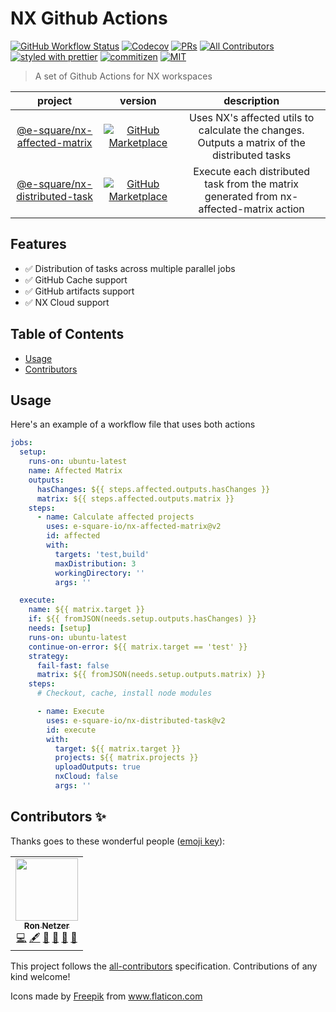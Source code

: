 # NX Github Actions
[![GitHub Workflow Status](https://img.shields.io/github/workflow/status/e-square-io/nx-github-actions/Main%20Workflow/main?event=push&logo=github&style=flat-square)](https://github.com/e-square-io/nx-github-actions/actions/workflows/main.yml)
[![Codecov](https://img.shields.io/codecov/c/github/e-square-io/nx-github-actions?logo=codecov&style=flat-square&token=PVPVUJAD1X)](https://app.codecov.io/gh/e-square-io/nx-github-actions)
[![PRs](https://img.shields.io/badge/PRs-welcome-brightgreen.svg?style=flat-square)](.github/PULL_REQUEST_TEMPLATE.md)
[![All Contributors](https://img.shields.io/badge/all_contributors-1-orange.svg?style=flat-square)](#contributors-)
[![styled with prettier](https://img.shields.io/badge/styled_with-prettier-ff69b4.svg?style=flat-square)](https://github.com/prettier/prettier)
[![commitizen](https://img.shields.io/badge/commitizen-friendly-brightgreen.svg?style=flat-square)](CONTRIBUTING.md#commit-message-format)
[![MIT](https://img.shields.io/packagist/l/doctrine/orm.svg?style=flat-square)](LICENSE)

> A set of Github Actions for NX workspaces

| project | version | description |
|:-------:|:-------:|:-------:|
| [@e-square/nx-affected-matrix] | [![GitHub Marketplace][nx-affected-matrix-badge]][nx-affected-matrix-link] | Uses NX's affected utils to calculate the changes.  Outputs a matrix of the distributed tasks |
| [@e-square/nx-distributed-task] | [![GitHub Marketplace][nx-distributed-task-badge]][nx-distributed-task-link] | Execute each distributed task from the matrix generated from nx-affected-matrix action |

[@e-square/nx-affected-matrix]: https://github.com/e-square-io/nx-affected-matrix
[nx-affected-matrix-link]: https://github.com/marketplace/actions/nx-affected-matrix
[nx-affected-matrix-badge]: https://img.shields.io/github/package-json/v/e-square-io/nx-affected-matrix?label=Marketplace&logo=github&style=flat-square
[@e-square/nx-distributed-task]: https://github.com/e-square-io/nx-distributed-task
[nx-distributed-task-link]: https://github.com/marketplace/actions/nx-distributed-task
[nx-distributed-task-badge]: https://img.shields.io/github/package-json/v/e-square-io/nx-affected-matrix?label=Marketplace&logo=github&style=flat-square

## Features

- ✅ Distribution of tasks across multiple parallel jobs
- ✅ GitHub Cache support 
- ✅ GitHub artifacts support 
- ✅ NX Cloud support

## Table of Contents

- [Usage](#usage)
- [Contributors](#contributors-)

## Usage
Here's an example of a workflow file that uses both actions
```yaml
jobs:
  setup:
    runs-on: ubuntu-latest
    name: Affected Matrix
    outputs:
      hasChanges: ${{ steps.affected.outputs.hasChanges }}
      matrix: ${{ steps.affected.outputs.matrix }}
    steps:
      - name: Calculate affected projects
        uses: e-square-io/nx-affected-matrix@v2
        id: affected
        with:
          targets: 'test,build'
          maxDistribution: 3
          workingDirectory: ''
          args: ''

  execute:
    name: ${{ matrix.target }}
    if: ${{ fromJSON(needs.setup.outputs.hasChanges) }}
    needs: [setup]
    runs-on: ubuntu-latest
    continue-on-error: ${{ matrix.target == 'test' }}
    strategy:
      fail-fast: false
      matrix: ${{ fromJSON(needs.setup.outputs.matrix) }}
    steps:
      # Checkout, cache, install node modules

      - name: Execute
        uses: e-square-io/nx-distributed-task@v2
        id: execute
        with:
          target: ${{ matrix.target }}
          projects: ${{ matrix.projects }}
          uploadOutputs: true
          nxCloud: false
          args: ''
```

## Contributors ✨

Thanks goes to these wonderful people ([emoji key](https://allcontributors.org/docs/en/emoji-key)):
<!-- ALL-CONTRIBUTORS-LIST:START - Do not remove or modify this section -->
<!-- prettier-ignore-start -->
<!-- markdownlint-disable -->
<table>
  <tr>
    <td align="center"><a href="https://github.com/ronnetzer"><img src="https://avatars.githubusercontent.com/u/1116785?v=4?s=100" width="100px;" alt=""/><br /><sub><b>Ron Netzer</b></sub></a><br /><a href="https://github.com/ronnetzer/nx-github-actions/commits?author=ronnetzer" title="Code">💻</a> <a href="#content-ronnetzer" title="Content">🖋</a> <a href="#design-ronnetzer" title="Design">🎨</a> <a href="https://github.com/ronnetzer/nx-github-actions/commits?author=ronnetzer" title="Documentation">📖</a> <a href="#ideas-ronnetzer" title="Ideas, Planning, & Feedback">🤔</a> <a href="#maintenance-ronnetzer" title="Maintenance">🚧</a></td>
  </tr>
</table>

<!-- markdownlint-restore -->
<!-- prettier-ignore-end -->

<!-- ALL-CONTRIBUTORS-LIST:END -->

This project follows the [all-contributors](https://github.com/all-contributors/all-contributors) specification. Contributions of any kind welcome!

<div>Icons made by <a href="http://www.freepik.com/" title="Freepik">Freepik</a> from <a href="https://www.flaticon.com/" title="Flaticon">www.flaticon.com</a></div>
